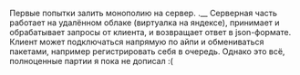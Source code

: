Первые попытки залить монополию на сервер. .__
Серверная часть работает на удалённом облаке (виртуалка на яндексе), принимает и обрабатывает запросы от клиента, и возвращает ответ в json-формате. Клиент может подключаться напрямую по айпи и обмениваться пакетами, например регистрировать себя в очередь. Однако это всё, полноценные партии я пока не дописал :(
